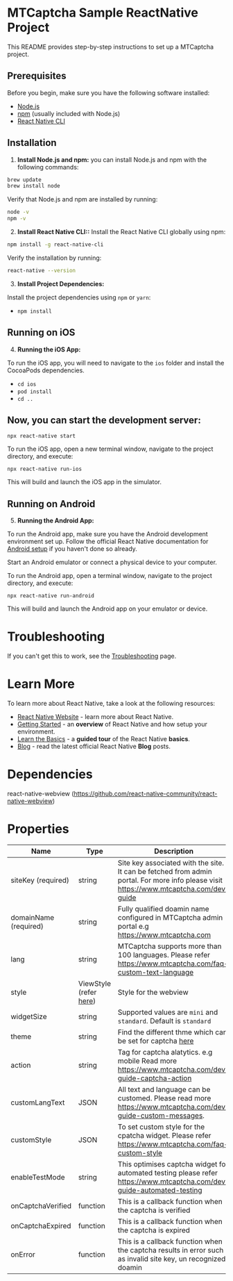 # MTCaptcha Sample ReactNative Project

This README provides step-by-step instructions to set up a MTCaptcha project.

## Prerequisites

Before you begin, make sure you have the following software installed:

- [Node.js](https://nodejs.org/)
- [npm](https://www.npmjs.com/) (usually included with Node.js)
- [React Native CLI](https://reactnative.dev/docs/environment-setup)

## Installation

1. **Install Node.js and npm:**
 you can install Node.js and npm with the following commands:

```sh
brew update
brew install node
```

   Verify that Node.js and npm are installed by running:
```sh
node -v
npm -v
```

2. **Install React Native CLI::**
Install the React Native CLI globally using npm:
```sh
npm install -g react-native-cli
```
Verify the installation by running:
```sh
react-native --version
```


3. **Install Project Dependencies:**

Install the project dependencies using `npm` or `yarn`:

- `npm install `

## Running on iOS

4. **Running the iOS App:**

To run the iOS app, you will need to navigate to the `ios` folder and install the CocoaPods dependencies.
 - `cd ios`
- `pod install`
- `cd ..`

## Now, you can start the development server:
`npx react-native start`

To run the iOS app, open a new terminal window, navigate to the project directory, and execute:

`npx react-native run-ios`

This will build and launch the iOS app in the simulator.

## Running on Android

5. **Running the Android App:**

To run the Android app, make sure you have the Android development environment set up. Follow the official React Native documentation for [Android setup](https://reactnative.dev/docs/environment-setup#installing-dependencies) if you haven't done so already.

Start an Android emulator or connect a physical device to your computer.

To run the Android app, open a terminal window, navigate to the project directory, and execute:

`npx react-native run-android`

This will build and launch the Android app on your emulator or device.

# Troubleshooting

If you can't get this to work, see the [Troubleshooting](https://reactnative.dev/docs/troubleshooting) page.

# Learn More

To learn more about React Native, take a look at the following resources:

- [React Native Website](https://reactnative.dev) - learn more about React Native.
- [Getting Started](https://reactnative.dev/docs/environment-setup) - an **overview** of React Native and how setup your environment.
- [Learn the Basics](https://reactnative.dev/docs/getting-started) - a **guided tour** of the React Native **basics**.
- [Blog](https://reactnative.dev/blog) - read the latest official React Native **Blog** posts.


# Dependencies 
react-native-webview (https://github.com/react-native-community/react-native-webview)

# Properties

Name | Type | Description
--- | --- | ---
siteKey (required) | string | Site key associated with the site.  It can be fetched from admin portal.  For more info please visit https://www.mtcaptcha.com/dev-guide
domainName (required) | string | Fully qualified doamin name configured in MTCaptcha admin portal e.g https://www.mtcaptcha.com
lang| string | MTCaptcha supports more than 100 languages.  Please refer https://www.mtcaptcha.com/faq-custom-text-language
style| ViewStyle (refer [here](https://reactnative.dev/docs/view-style-props)) | Style for the webview
widgetSize | string | Supported values are `mini` and `standard`. Default is `standard`
theme | string | Find the different thme which can be set for captcha [here](https://service.mtcaptcha.com/mtcv1/demo/index.html?tab=2)
action | string | Tag for captcha alatytics.  e.g mobile Read more https://www.mtcaptcha.com/dev-guide-captcha-action
customLangText | JSON | All text and language can be customed.  Please read more https://www.mtcaptcha.com/dev-guide-custom-messages.  
customStyle | JSON | To set custom style for the cpatcha widget.  Please refer https://www.mtcaptcha.com/faq-custom-style
enableTestMode | string | This optimises captcha widget for automated testing please refer https://www.mtcaptcha.com/dev-guide-automated-testing 
onCaptchaVerified | function | This is a callback function when the captcha is verified
onCaptchaExpired | function | This is a callback function when the captcha is expired
onError | function | This is a callback function when the captcha results in error such as invalid site key, un recognized doamin






